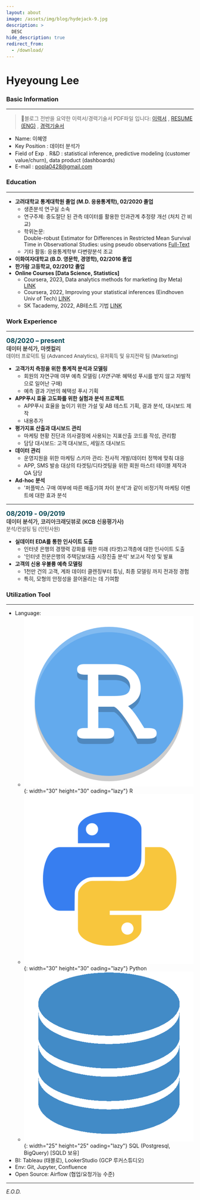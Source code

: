 ```yaml
---
layout: about
image: /assets/img/blog/hydejack-9.jpg
description: >
  DESC
hide_description: true
redirect_from:
  - /download/
---
```


# Hyeyoung Lee

<!--author-->

### Basic Information
---
> 🔗블로그 전반을 요약한 이력서/경력기술서 PDF파일 입니다:
> <a href="/assets/CV.pdf" target="_blank">이력서</a> , <a href="/assets/CV_ENG.pdf" target="_blank">RESUME (ENG)</a> , <a href="/assets/CV_KOR.pdf" target="_blank">경력기술서</a>

- Name: 이혜영  
- Key Position : 데이터 분석가  
- Field of Exp﹒R&D : statistical inference, predictive modeling (customer value/churn), data product (dashboards) <!--한국어로 바꾸기-->
- E-mail : popla0428@gmail.com    

### Education
---
- **고려대학교 통계대학원 졸업 (M.D. 응용통계학), 02/2020 졸업**
  - 생존분석 연구실 소속
  - 연구주제: 중도절단 된 관측 데이터를 활용한 인과관계 추정량 개선 (처치 간 비교)
  - 학위논문:  
  Double-robust Estimator for Differences in Restricted Mean Survival Time in Observational Studies: using pseudo observations
  <a href="https://www.researchgate.net/publication/338476737_Double-robust_Estimator_for_Differences_in_Restricted_Mean_Survival_Time_in_Observational_Studies_using_pseudo-observations/" target = "_blank">Full-Text</a>
  - 기타 활동: 응용통계학부 다변량분석 조교
- **이화여자대학교 (B.D. 영문학, 경영학), 02/2016 졸업**
- **한가람 고등학교, 02/2012 졸업**
- **Online Courses [Data Science, Statistics]**
  - Coursera, 2023, Data analytics methods for marketing (by Meta) <a href="https://www.coursera.org/learn/data-analytics-methods-for-marketing/home/info" target="_blank">LINK</a>
  - Coursera, 2022, Improving your statistical inferences (Eindhoven Univ of Tech) <a href="https://www.coursera.org/learn/statistical-inferences/" target="_blank">LINK</a>  
  - SK Tacademy, 2022, AB테스트 기법  <a href="https://tacademy.skplanet.com/live/player/onlineLectureDetail.action?seq=160/" target="_blank">LINK</a>   

### Work Experience
---  
<span style="color:rgb(6,72,85);font-weight:bold;font-size:13.0pt">08/2020 – present</span>  
<span style="color:rgb(61,60,58);font-weight:bold;font-size:11.0pt">데이터 분석가, 마켓컬리</span>   
<span style="color:rgb(61,60,58);font-size:10.0pt">데이터 프로덕트 팀 (Advanced Analytics), 유저획득 및 유지전략 팀 (Marketing)</span>

*  **고객가치 측정을 위한 통계적 분석과 모델링**
    - 회원의 자연구매 여부 예측 모델링 (*자연구매*: 혜택성 푸시를 받지 않고 자발적으로 일어난 구매)
    - 예측 결과 기반의 혜택성 푸시 기획  
*  **APP푸시 효율 고도화를 위한 실험과 분석 프로젝트**
    - APP푸시 효율을 높이기 위한 가설 및 AB 테스트 기획, 결과 분석, 대시보드 제작
    - 내용추가
* **평가지표 산출과 대시보드 관리**
    - 마케팅 현황 진단과 의사결정에 사용되는 지표산출 코드를 작성, 관리함
    - 담당 대시보드: 고객 대시보드, 세일즈 대시보드
* **데이터 관리**
    - 운영지원을 위한 마케팅 스키마 관리: 전사적 개발/데이터 정책에 맞춰 대응
    - APP, SMS 발송 대상의 타겟팅/디타겟팅을 위한 회원 마스터 테이블 제작과 QA 담당
* **Ad-hoc 분석**
    - '퍼플박스 구매 여부에 따른 매출기여 차이 분석'과 같이 비정기적 마케팅 이벤트에 대한 효과 분석

---

<span style="color:rgb(6,72,85);font-weight:bold;font-size:13.0pt">08/2019 - 09/2019</span>  
<span style="color:rgb(61,60,58);font-weight:bold;font-size:11.0pt">데이터 분석가, 코리아크래딧뷰로 (KCB 신용평가사)</span>   
<span style="color:rgb(61,60,58);font-size:10.0pt">분석/컨설팅 팀 (인턴사원)</span>

* **실데이터 EDA를 통한 인사이트 도출**
    - 인터넷 은행의 경쟁력 강화를 위한 미래 (타겟)고객층에 대한 인사이트 도출
    - '인터넷 전문은행의 주택담보대출 시장진출 분석' 보고서 작성 및 발표
* **고객의 신용 우불륭 예측 모델링**
    - 1천만 건의 고객, 계좌 데이터 클렌징부터 튜닝, 최종 모델링 까지 전과정 경험
    - 특히, 모형의 안정성을 끌어올리는 데 기여함  

### Utilization Tool
---
- Language:  
  - ![logo_r](/assets/img/logo_r.png){: width="30" height="30" oading="lazy"} R
  - ![logo_py](/assets/img/logo_py.png){: width="30" height="30" oading="lazy"} Python
  - ![logo_py](/assets/img/logo_sql.png){: width="25" height="25" oading="lazy"} SQL (Postgresql, BigQuery) [SQLD 보유]
- BI: Tableau (태블로), LookerStudio (GCP 루커스튜디오)
- Env: Git, Jupyter, Confluence
- Open Source: Airflow (협업/요청가능 수준)

---


*E.O.D.*



<!--shortcuts-->
[blog]: /
[portfolio]: https://hydejack.com/examples/
[resume]: https://hydejack.com/resume/
[download]: https://hydejack.com/download/
[welcome]: https://hydejack.com/
[forms]: https://hydejack.com/forms-by-example/
[Projects]: _featured_categories/projects.md
[Study]: _featured_categories/study.md
[About]: about.md

[features]: #features
[news]: #build-an-audience
[syntax]: syntax-highlighting
[latex]: #beautiful-math
[dark]: https://hydejack.com/blog/hydejack/2018-09-01-introducing-dark-mode/
[search]: https://hydejack.com/#_search-input
[grid]: https://hydejack.com/blog/hydejack/

[lic]: LICENSE.md
[pro]: licenses/PRO.md
[docs]: docs/README.md
[ofln]: docs/advanced.md#enabling-offline-support
[math]: docs/writing.md#adding-math

[kit]: https://github.com/hydecorp/hydejack-starter-kit/releases
[src]: https://github.com/hydecorp/hydejack
[gem]: https://rubygems.org/gems/jekyll-theme-hydejack
[buy]: https://gum.co/nuOluY

[gpss]: https://developers.google.com/speed/pagespeed/insights/?url=https%3A%2F%2Fhydejack.com%2Fdocs%2F
[rouge]: http://rouge.jneen.net
[katex]: https://khan.github.io/KaTeX/
[mathjax]: https://www.mathjax.org/
[tinyletter]: https://tinyletter.com/
